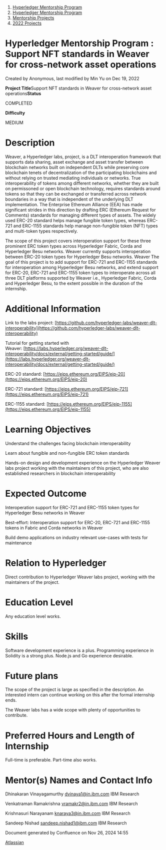1. [Hyperledger Mentorship Program](index.html)
2. [Hyperledger Mentorship Program](Hyperledger-Mentorship-Program_21954571.html)
3. [Mentorship Projects](Mentorship-Projects_21954604.html)
4. [2022 Projects](2022-Projects_21954800.html)

# Hyperledger Mentorship Program : Support NFT standards in Weaver for cross-network asset operations

Created by Anonymous, last modified by Min Yu on Dec 19, 2022

**Project Title**Support NFT standards in Weaver for cross-network asset operations**Status**

COMPLETED

**Difficulty**

MEDIUM  

# Description

Weaver, a Hyperledger labs, project, is a DLT interoperation framework that supports data sharing, asset exchange and asset transfer between blockchain networks built on independent DLTs while preserving core blockchain tenets of decentralization of the participating blockchains and without relying on trusted mediating individuals or networks. True interoperability of tokens among different networks, whether they are built on permissoned or open blockchain technology, requires standards around tokens so that they can be exchanged or transferred across network boundaries in a way that is independent of the underlying DLT implementation. The Enterprise Ethereum Alliance (EEA) has made significant strides in this direction by drafting ERC (Ethereum Request for Comments) standards for managing different types of assets. The widely used ERC-20 standard helps manage fungible token types, whereas ERC-721 and ERC-1155 standards help manage non-fungible token (NFT) types and multi-token types respectively.

The scope of this project covers interoperation support for these three prominent ERC token types across Hyperledger Fabric, Corda and Hyperledger Besu networks. Weaver currently supports interoperation between ERC-20 token types for Hyperledger Besu networks. Weaver The goal of this project is to add support for ERC-721 and ERC-1155 standards for interoperation among Hyperledger Besu networks, and extend support for ERC-20, ERC-721 and ERC-1155 token types to interoperate across all three DLT platforms supported by Weaver i.e., Hyperledger Fabric, Corda and Hyperledger Besu, to the extent possible in the duration of the internship.

# Additional Information

Link to the labs project: [https://github.com/hyperledger-labs/weaver-dlt-interoperability](https://github.com/hyperledger-labs/weaver-dlt-interoperability)

Tutorial for getting started with Weaver: [https://labs.hyperledger.org/weaver-dlt-interoperability/docs/external/getting-started/guide/](https://labs.hyperledger.org/weaver-dlt-interoperability/docs/external/getting-started/guide/)

ERC-20 standard: [https://eips.ethereum.org/EIPS/eip-20](https://eips.ethereum.org/EIPS/eip-20)

ERC-721 standard: [https://eips.ethereum.org/EIPS/eip-721](https://eips.ethereum.org/EIPS/eip-721)

ERC-1155 standard: [https://eips.ethereum.org/EIPS/eip-1155](https://eips.ethereum.org/EIPS/eip-1155)

# Learning Objectives

Understand the challenges facing blockchain interoperability

Learn about fungible and non-fungible ERC token standards

Hands-on design and development experience on the Hyperledger Weaver labs project working with the maintainers of this project, who are also established researchers in blockchain interoperability

# Expected Outcome

Interoperation support for ERC-721 and ERC-1155 token types for Hyperledger Besu networks in Weaver

Best-effort: Interoperation support for ERC-20, ERC-721 and ERC-1155 tokens in Fabric and Corda networks in Weaver

Build demo applications on industry relevant use-cases with tests for maintenance

# Relation to Hyperledger

Direct contribution to Hyperledger Weaver labs project, working with the maintainers of the project.

# Education Level

Any education level works.

# Skills

Software development experience is a plus. Programming experience in Solidity is a strong plus. Node.js and Go experience desirable.

# Future plans

The scope of the project is large as specified in the description. An interested intern can continue working on this after the formal internship ends.

The Weaver labs has a wide scope with plenty of opportunities to contribute.

# Preferred Hours and Length of Internship

Full-time is preferable. Part-time also works.

# Mentor(s) Names and Contact Info

Dhinakaran Vinayagamurthy [dvinaya1@in.ibm.com](mailto:dvinaya1@in.ibm.com) IBM Research

Venkatraman Ramakrishna [vramakr2@in.ibm.com](mailto:vramakr2@in.ibm.com) IBM Research

Krishnasuri Narayanam [knaraya3@in.ibm.com](mailto:knaraya3@in.ibm.com) IBM Research

Sandeep Nishad [sandeep.nishad1@ibm.com](mailto:sandeep.nishad1@ibm.com) IBM Research

Document generated by Confluence on Nov 26, 2024 14:55

[Atlassian](http://www.atlassian.com/)
